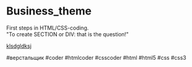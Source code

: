 # Business_theme
First steps in HTML/CSS-coding.<br>
"To create SECTION or DIV: that is the question!"<br>

[klsdgldksj](https://github.com/Y4Rick/Business_theme)

#верстальщик #coder #htmlcoder #csscoder #html #html5 #css #css3
